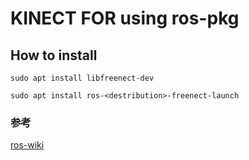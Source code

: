# KINECT FOR using ros-pkg

## How to install

`sudo apt install libfreenect-dev`

`sudo apt install ros-<destribution>-freenect-launch`

### 参考

[ros-wiki](http://wiki.ros.org/camera_calibration)
